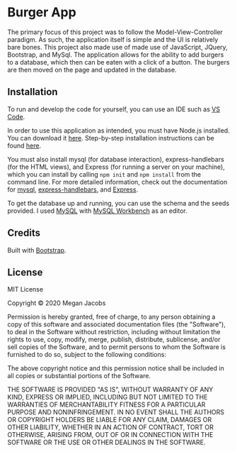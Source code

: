# Burger App

The primary focus of this project was to follow the Model-View-Controller paradigm. As such, the application itself is simple and the UI is relatively bare bones. This project also made use of made use of JavaScript, JQuery, Bootstrap, and MySql. The application allows for the ability to add burgers to a database, which then can be eaten with a click of a button. The burgers are then moved on the page and updated in the database. 

## Installation

To run and develop the code for yourself, you can use an IDE such as [VS Code](https://code.visualstudio.com/). 

In order to use this application as intended, you must have Node.js installed. You can download it [here](https://nodejs.org/en/download/). Step-by-step installation instructions can be found [here](https://phoenixnap.com/kb/install-node-js-npm-on-windows). 

You must also install mysql (for database interaction), express-handlebars (for the HTML views), and Express (for running a server on your machine), which you can install by calling `npm init` and `npm install` from the command line. For more detailed information, check out the documentation for [mysql](https://www.npmjs.com/package/mysql), [express-handlebars](https://www.npmjs.com/package/express-handlebars), and [Express](https://expressjs.com/). 

To get the database up and running, you can use the schema and the seeds provided. I used [MySQL](https://dev.mysql.com/downloads/mysql/) with [MySQL Workbench](https://dev.mysql.com/downloads/workbench/) as an editor. 

## Credits 

Built with [Bootstrap](https://getbootstrap.com/).

## License

MIT License

Copyright © 2020 Megan Jacobs

Permission is hereby granted, free of charge, to any person obtaining a copy of this software and associated documentation files (the "Software"), to deal in the Software without restriction, including without limitation the rights to use, copy, modify, merge, publish, distribute, sublicense, and/or sell copies of the Software, and to permit persons to whom the Software is furnished to do so, subject to the following conditions:

The above copyright notice and this permission notice shall be included in all copies or substantial portions of the Software.

THE SOFTWARE IS PROVIDED "AS IS", WITHOUT WARRANTY OF ANY KIND, EXPRESS OR IMPLIED, INCLUDING BUT NOT LIMITED TO THE WARRANTIES OF MERCHANTABILITY FITNESS FOR A PARTICULAR PURPOSE AND NONINFRINGEMENT. IN NO EVENT SHALL THE AUTHORS OR COPYRIGHT HOLDERS BE LIABLE FOR ANY CLAIM, DAMAGES OR OTHER LIABILITY, WHETHER IN AN ACTION OF CONTRACT, TORT OR OTHERWISE, ARISING FROM, OUT OF OR IN CONNECTION WITH THE SOFTWARE OR THE USE OR OTHER DEALINGS IN THE SOFTWARE.